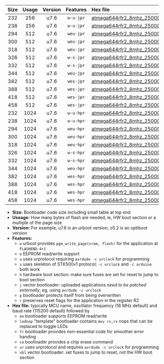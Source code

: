 |Size|Usage|Version|Features|Hex file|
|:-:|:-:|:-:|:-:|:--|
|232|256|u7.6|`w-u-jpr`|[atmega644rfr2_8mhz_250000bps_ur_vbl.hex](https://raw.githubusercontent.com/stefanrueger/urboot/main/atmega644rfr2_8mhz_250000bps_ur_vbl.hex)|
|238|256|u7.6|`w-u-jpr`|[atmega644rfr2_8mhz_250000bps_lednop_ur_vbl.hex](https://raw.githubusercontent.com/stefanrueger/urboot/main/atmega644rfr2_8mhz_250000bps_lednop_ur_vbl.hex)|
|294|512|u7.6|`weu-jpr`|[atmega644rfr2_8mhz_250000bps_ee_ur_vbl.hex](https://raw.githubusercontent.com/stefanrueger/urboot/main/atmega644rfr2_8mhz_250000bps_ee_ur_vbl.hex)|
|300|512|u7.6|`weu-jpr`|[atmega644rfr2_8mhz_250000bps_ee_lednop_ur_vbl.hex](https://raw.githubusercontent.com/stefanrueger/urboot/main/atmega644rfr2_8mhz_250000bps_ee_lednop_ur_vbl.hex)|
|318|512|u7.6|`weu-jpr`|[atmega644rfr2_8mhz_250000bps_ee_lednop_fr_ur_vbl.hex](https://raw.githubusercontent.com/stefanrueger/urboot/main/atmega644rfr2_8mhz_250000bps_ee_lednop_fr_ur_vbl.hex)|
|326|512|u7.6|`w-s-jpr`|[atmega644rfr2_8mhz_250000bps_vbl.hex](https://raw.githubusercontent.com/stefanrueger/urboot/main/atmega644rfr2_8mhz_250000bps_vbl.hex)|
|332|512|u7.6|`w-s-jpr`|[atmega644rfr2_8mhz_250000bps_lednop_vbl.hex](https://raw.githubusercontent.com/stefanrueger/urboot/main/atmega644rfr2_8mhz_250000bps_lednop_vbl.hex)|
|344|512|u7.6|`weu-jpr`|[atmega644rfr2_8mhz_250000bps_ee_lednop_fr_ce_ur_vbl.hex](https://raw.githubusercontent.com/stefanrueger/urboot/main/atmega644rfr2_8mhz_250000bps_ee_lednop_fr_ce_ur_vbl.hex)|
|382|512|u7.6|`wes-jpr`|[atmega644rfr2_8mhz_250000bps_ee_vbl.hex](https://raw.githubusercontent.com/stefanrueger/urboot/main/atmega644rfr2_8mhz_250000bps_ee_vbl.hex)|
|388|512|u7.6|`wes-jpr`|[atmega644rfr2_8mhz_250000bps_ee_lednop_vbl.hex](https://raw.githubusercontent.com/stefanrueger/urboot/main/atmega644rfr2_8mhz_250000bps_ee_lednop_vbl.hex)|
|418|512|u7.6|`wes-jpr`|[atmega644rfr2_8mhz_250000bps_ee_lednop_fr_vbl.hex](https://raw.githubusercontent.com/stefanrueger/urboot/main/atmega644rfr2_8mhz_250000bps_ee_lednop_fr_vbl.hex)|
|458|512|u7.6|`wes-jpr`|[atmega644rfr2_8mhz_250000bps_ee_lednop_fr_ce_vbl.hex](https://raw.githubusercontent.com/stefanrueger/urboot/main/atmega644rfr2_8mhz_250000bps_ee_lednop_fr_ce_vbl.hex)|
|232|1024|u7.6|`w-u-hpr`|[atmega644rfr2_8mhz_250000bps_ur.hex](https://raw.githubusercontent.com/stefanrueger/urboot/main/atmega644rfr2_8mhz_250000bps_ur.hex)|
|238|1024|u7.6|`w-u-hpr`|[atmega644rfr2_8mhz_250000bps_lednop_ur.hex](https://raw.githubusercontent.com/stefanrueger/urboot/main/atmega644rfr2_8mhz_250000bps_lednop_ur.hex)|
|294|1024|u7.6|`weu-hpr`|[atmega644rfr2_8mhz_250000bps_ee_ur.hex](https://raw.githubusercontent.com/stefanrueger/urboot/main/atmega644rfr2_8mhz_250000bps_ee_ur.hex)|
|300|1024|u7.6|`weu-hpr`|[atmega644rfr2_8mhz_250000bps_ee_lednop_ur.hex](https://raw.githubusercontent.com/stefanrueger/urboot/main/atmega644rfr2_8mhz_250000bps_ee_lednop_ur.hex)|
|318|1024|u7.6|`weu-hpr`|[atmega644rfr2_8mhz_250000bps_ee_lednop_fr_ur.hex](https://raw.githubusercontent.com/stefanrueger/urboot/main/atmega644rfr2_8mhz_250000bps_ee_lednop_fr_ur.hex)|
|326|1024|u7.6|`w-s-hpr`|[atmega644rfr2_8mhz_250000bps.hex](https://raw.githubusercontent.com/stefanrueger/urboot/main/atmega644rfr2_8mhz_250000bps.hex)|
|332|1024|u7.6|`w-s-hpr`|[atmega644rfr2_8mhz_250000bps_lednop.hex](https://raw.githubusercontent.com/stefanrueger/urboot/main/atmega644rfr2_8mhz_250000bps_lednop.hex)|
|344|1024|u7.6|`weu-hpr`|[atmega644rfr2_8mhz_250000bps_ee_lednop_fr_ce_ur.hex](https://raw.githubusercontent.com/stefanrueger/urboot/main/atmega644rfr2_8mhz_250000bps_ee_lednop_fr_ce_ur.hex)|
|382|1024|u7.6|`wes-hpr`|[atmega644rfr2_8mhz_250000bps_ee.hex](https://raw.githubusercontent.com/stefanrueger/urboot/main/atmega644rfr2_8mhz_250000bps_ee.hex)|
|388|1024|u7.6|`wes-hpr`|[atmega644rfr2_8mhz_250000bps_ee_lednop.hex](https://raw.githubusercontent.com/stefanrueger/urboot/main/atmega644rfr2_8mhz_250000bps_ee_lednop.hex)|
|418|1024|u7.6|`wes-hpr`|[atmega644rfr2_8mhz_250000bps_ee_lednop_fr.hex](https://raw.githubusercontent.com/stefanrueger/urboot/main/atmega644rfr2_8mhz_250000bps_ee_lednop_fr.hex)|
|458|1024|u7.6|`wes-hpr`|[atmega644rfr2_8mhz_250000bps_ee_lednop_fr_ce.hex](https://raw.githubusercontent.com/stefanrueger/urboot/main/atmega644rfr2_8mhz_250000bps_ee_lednop_fr_ce.hex)|

- **Size:** Bootloader code size including small table at top end
- **Useage:** How many bytes of flash are needed, ie, HW boot section or a multiple of the page size
- **Version:** For example, u7.6 is an urboot version, o5.2 is an optiboot version
- **Features:**
  + `w` urboot provides `pgm_write_page(sram, flash)` for the application at `FLASHEND-4+1`
  + `e` EEPROM read/write support
  + `u` uses urprotocol requiring `avrdude -c urclock` for programming
  + `s` uses skeleton of STK500v1 protocol; `-c urclock` and `-c arduino` both work
  + `h` hardware boot section: make sure fuses are set for reset to jump to boot section
  + `j` vector bootloader: uploaded applications *need to be patched externally*, eg, using `avrdude -c urclock`
  + `p` bootloader protects itself from being overwritten
  + `r` preserves reset flags for the application in the register R2
- **Hex file:** typically MCU name, oscillator frequency (16 MHz default) and baud rate (115200 default) followed by
  + `ee` bootloader supports EEPROM read/write
  + `lednop` "template" bootloader contains `mov rx,rx` nops that can be replaced to toggle LEDs
  + `fr` bootloader provides non-essential code for smoother error handing
  + `ce` bootloader provides a chip erase command
  + `ur` uses urprotocol and requires `avrdude -c urclock` for programming
  + `vbl` vector bootloader: set fuses to jump to reset, not the HW boot section
